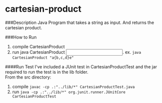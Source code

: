# cartesian-product

###Description
Java Program that takes a string as input. And returns the cartesian product.

###How to Run
1. compile CartesianProduct
2. run java CartesianProduct <input here>. ex. `java CartesianProduct "a{b,c,d}e"`
 
####Run Test
I've included a JUnit test in CartesianProductTest and the jar required to run the test is in the lib folder.<br/>
From the src directory:<br/>
1. compile `javac -cp .:"../lib/*" CartesianProductTest.java`<br/>
2. run `java -cp .:"../lib/*" org.junit.runner.JUnitCore CartesianProductTest`
